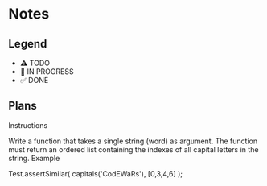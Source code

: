 # Notes

## Legend
- ⚠ TODO
- 🚧 IN PROGRESS
- ✅ DONE

## Plans

Instructions

Write a function that takes a single string (word) as argument. The function must return an ordered list containing the indexes of all capital letters in the string.
Example

Test.assertSimilar( capitals('CodEWaRs'), [0,3,4,6] );

